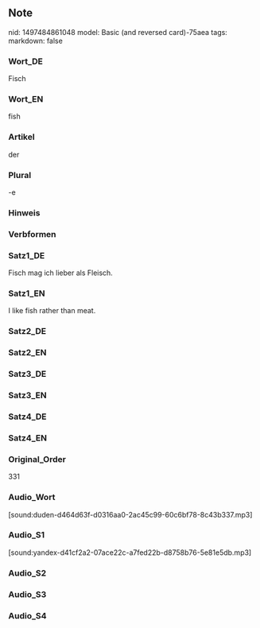 ## Note
nid: 1497484861048
model: Basic (and reversed card)-75aea
tags: 
markdown: false

### Wort_DE
Fisch

### Wort_EN
fish

### Artikel
der

### Plural
-e

### Hinweis


### Verbformen


### Satz1_DE
Fisch mag ich lieber als Fleisch.

### Satz1_EN
I like fish rather than meat.

### Satz2_DE


### Satz2_EN


### Satz3_DE


### Satz3_EN


### Satz4_DE


### Satz4_EN


### Original_Order
331

### Audio_Wort
[sound:duden-d464d63f-d0316aa0-2ac45c99-60c6bf78-8c43b337.mp3]

### Audio_S1
[sound:yandex-d41cf2a2-07ace22c-a7fed22b-d8758b76-5e81e5db.mp3]

### Audio_S2


### Audio_S3


### Audio_S4

